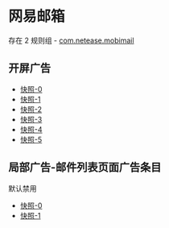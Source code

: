 # 网易邮箱

存在 2 规则组 - [com.netease.mobimail](/src/apps/com.netease.mobimail.ts)

## 开屏广告

- [快照-0](https://i.gkd.li/i/12686132)
- [快照-1](https://i.gkd.li/i/13328441)
- [快照-2](https://i.gkd.li/i/13800060)
- [快照-3](https://i.gkd.li/i/12686093)
- [快照-4](https://i.gkd.li/i/12667519)
- [快照-5](https://i.gkd.li/i/13328425)

## 局部广告-邮件列表页面广告条目

默认禁用

- [快照-0](https://i.gkd.li/i/12683488)
- [快照-1](https://i.gkd.li/i/12683511)

